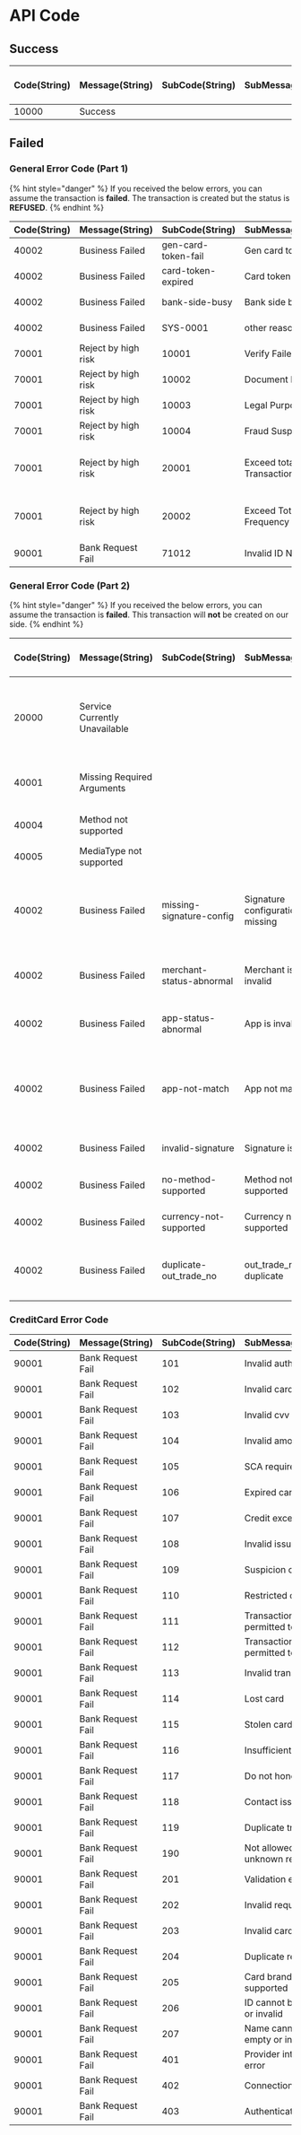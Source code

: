 # API Code

## Success

<table><thead><tr><th width="156.33333333333331">Code(String)</th><th width="157">Message(String)</th><th>SubCode(String)</th><th>SubMessage(String)</th><th>Description/ How to solve</th></tr></thead><tbody><tr><td>10000</td><td>Success</td><td></td><td></td><td></td></tr></tbody></table>

## Failed

### **General Error Code (Part 1)**

{% hint style="danger" %}
If you received the below errors, you can assume the transaction is **failed**. The transaction is created but the status is **REFUSED**.
{% endhint %}

<table><thead><tr><th width="134.33333333333331">Code(String)</th><th width="182">Message(String)</th><th width="198">SubCode(String)</th><th width="268">SubMessage(String)</th><th width="266">Description</th><th></th></tr></thead><tbody><tr><td>40002</td><td>Business Failed</td><td>gen-card-token-fail</td><td>Gen card token fail</td><td></td><td></td></tr><tr><td>40002</td><td>Business Failed</td><td>card-token-expired</td><td>Card token expired</td><td></td><td></td></tr><tr><td>40002</td><td>Business Failed</td><td>bank-side-busy</td><td>Bank side busy</td><td>Timeout at the bank side</td><td></td></tr><tr><td>40002</td><td>Business Failed</td><td>SYS-0001</td><td>other reason</td><td>Failed at the bank side</td><td></td></tr><tr><td>70001</td><td>Reject by high risk</td><td>10001</td><td>Verify Failed</td><td>User document id not exist</td><td></td></tr><tr><td>70001</td><td>Reject by high risk</td><td>10002</td><td>Document Fail</td><td>User's KYC failed</td><td></td></tr><tr><td>70001</td><td>Reject by high risk</td><td>10003</td><td>Legal Purpose</td><td>Legal risks</td><td></td></tr><tr><td>70001</td><td>Reject by high risk</td><td>10004</td><td>Fraud Suspect</td><td></td><td></td></tr><tr><td>70001</td><td>Reject by high risk</td><td>20001</td><td>Exceed total Transaction Limit</td><td>User exceeds regulated transaction amount</td><td></td></tr><tr><td>70001</td><td>Reject by high risk</td><td>20002</td><td>Exceed Total Frequency Limit</td><td>User exceeds regulated transaction frequency</td><td></td></tr><tr><td>90001</td><td>Bank Request Fail</td><td>71012</td><td>Invalid ID Number</td><td>customer.identify info invalid</td><td></td></tr></tbody></table>

### **General Error Code (Part 2)**

{% hint style="danger" %}
If you received the below errors, you can assume the transaction is **failed**. This transaction will **not** be created on our side.
{% endhint %}

<table><thead><tr><th width="139">Code(String)</th><th width="167">Message(String)</th><th width="248">SubCode(String)</th><th width="292">SubMessage(String)</th><th width="332">Description/ How to solve</th><th></th></tr></thead><tbody><tr><td>20000</td><td>Service Currently Unavailable</td><td></td><td></td><td>Temporary issue. Check with Pagsmile if keep receiving this error</td><td></td></tr><tr><td>40001</td><td>Missing Required Arguments</td><td></td><td></td><td>Check if all required parameters are included</td><td></td></tr><tr><td>40004</td><td>Method not supported</td><td></td><td></td><td>Check parameter "method"</td><td></td></tr><tr><td>40005</td><td>MediaType not supported</td><td></td><td></td><td></td><td></td></tr><tr><td>40002</td><td>Business Failed</td><td>missing-signature-config</td><td>Signature configuration missing</td><td>Check Authorization in header, or check if the request API URL is correct.</td><td></td></tr><tr><td>40002</td><td>Business Failed</td><td>merchant-status-abnormal</td><td>Merchant is now invalid</td><td>Contact Pagsmile to enable the account</td><td></td></tr><tr><td>40002</td><td>Business Failed</td><td>app-status-abnormal</td><td>App is invalid</td><td>Contact Pagsmile to enable the app</td><td></td></tr><tr><td>40002</td><td>Business Failed</td><td>app-not-match</td><td>App not match</td><td>The app_id in Authorization doesn't match with the app_id in the request</td><td></td></tr><tr><td>40002</td><td>Business Failed</td><td>invalid-signature</td><td>Signature is invalid</td><td>check the signature in Authorization</td><td></td></tr><tr><td>40002</td><td>Business Failed</td><td>no-method-supported</td><td>Method not supported</td><td>Check parameter "method"</td><td></td></tr><tr><td>40002</td><td>Business Failed</td><td>currency-not-supported</td><td>Currency not supported</td><td>Check parameter "method"</td><td></td></tr><tr><td>40002</td><td>Business Failed</td><td>duplicate-out_trade_no</td><td>out_trade_no is duplicate</td><td>out_trade_no should be unique for each transaction</td><td></td></tr></tbody></table>

### **CreditCard Error Code**

| Code(String) | Message(String)   | SubCode(String) | SubMessage(String)                    |
| ------------ | ----------------- | --------------- | ------------------------------------- |
| 90001        | Bank Request Fail | 101             | Invalid authorization                 |
| 90001        | Bank Request Fail | 102             | Invalid card number                   |
| 90001        | Bank Request Fail | 103             | Invalid cvv                           |
| 90001        | Bank Request Fail | 104             | Invalid amount                        |
| 90001        | Bank Request Fail | 105             | SCA required                          |
| 90001        | Bank Request Fail | 106             | Expired card                          |
| 90001        | Bank Request Fail | 107             | Credit exceeded                       |
| 90001        | Bank Request Fail | 108             | Invalid issuer                        |
| 90001        | Bank Request Fail | 109             | Suspicion of fraud                    |
| 90001        | Bank Request Fail | 110             | Restricted card                       |
| 90001        | Bank Request Fail | 111             | Transaction not permitted to issuer   |
| 90001        | Bank Request Fail | 112             | Transaction not permitted to acquirer |
| 90001        | Bank Request Fail | 113             | Invalid transaction                   |
| 90001        | Bank Request Fail | 114             | Lost card                             |
| 90001        | Bank Request Fail | 115             | Stolen card                           |
| 90001        | Bank Request Fail | 116             | Insufficient funds                    |
| 90001        | Bank Request Fail | 117             | Do not honor                          |
| 90001        | Bank Request Fail | 118             | Contact issuer                        |
| 90001        | Bank Request Fail | 119             | Duplicate transaction                 |
| 90001        | Bank Request Fail | 190             | Not allowed for unknown reason        |
| 90001        | Bank Request Fail | 201             | Validation error                      |
| 90001        | Bank Request Fail | 202             | Invalid request data                  |
| 90001        | Bank Request Fail | 203             | Invalid card data                     |
| 90001        | Bank Request Fail | 204             | Duplicate request                     |
| 90001        | Bank Request Fail | 205             | Card brand not supported              |
| 90001        | Bank Request Fail | 206             | ID cannot be empty or invalid         |
| 90001        | Bank Request Fail | 207             | Name cannot be empty or invalid       |
| 90001        | Bank Request Fail | 401             | Provider internal error               |
| 90001        | Bank Request Fail | 402             | Connection error                      |
| 90001        | Bank Request Fail | 403             | Authentication error                  |
